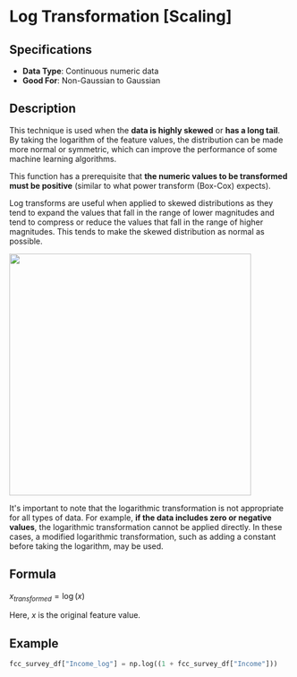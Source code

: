 # Log Transformation [Scaling]

## Specifications

- **Data Type**: Continuous numeric data
- **Good For**: Non-Gaussian to Gaussian

## Description

This technique is used when the **data is highly skewed** or **has a long tail**.
By taking the logarithm of the feature values, the distribution can be made more normal or symmetric, which can improve the performance of some machine learning algorithms.

This function has a prerequisite that **the numeric values to be transformed must be positive** (similar to what power transform (Box-Cox) expects).

Log transforms are useful when applied to skewed distributions as they tend to expand the values that fall in the range of lower magnitudes and tend to compress or reduce the values that fall in the range of higher magnitudes.
This tends to make the skewed distribution as normal as possible.

<img src="image1.jpg" style="width:4.5in" />

It's important to note that the logarithmic transformation is not appropriate for all types of data.
For example, **if the data includes zero or negative values**, the logarithmic transformation cannot be applied directly.
In these cases, a modified logarithmic transformation, such as adding a constant before taking the logarithm, may be used.

## Formula

$x_{transformed} = \log(x)$

Here, $x$ is the original feature value.

## Example

```python
fcc_survey_df["Income_log"] = np.log((1 + fcc_survey_df["Income"]))
```
